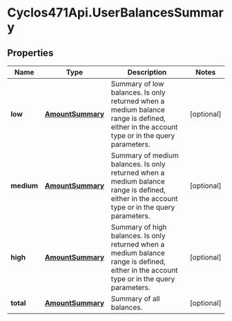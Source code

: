 # Cyclos471Api.UserBalancesSummary

## Properties
Name | Type | Description | Notes
------------ | ------------- | ------------- | -------------
**low** | [**AmountSummary**](AmountSummary.md) | Summary of low balances. Is only returned when a medium balance range is defined, either in the account type or in the query parameters.   | [optional] 
**medium** | [**AmountSummary**](AmountSummary.md) | Summary of medium balances. Is only returned when a medium balance range is defined, either in the account type or in the query parameters.   | [optional] 
**high** | [**AmountSummary**](AmountSummary.md) | Summary of high balances. Is only returned when a medium balance range is defined, either in the account type or in the query parameters.   | [optional] 
**total** | [**AmountSummary**](AmountSummary.md) | Summary of all balances.   | [optional] 


